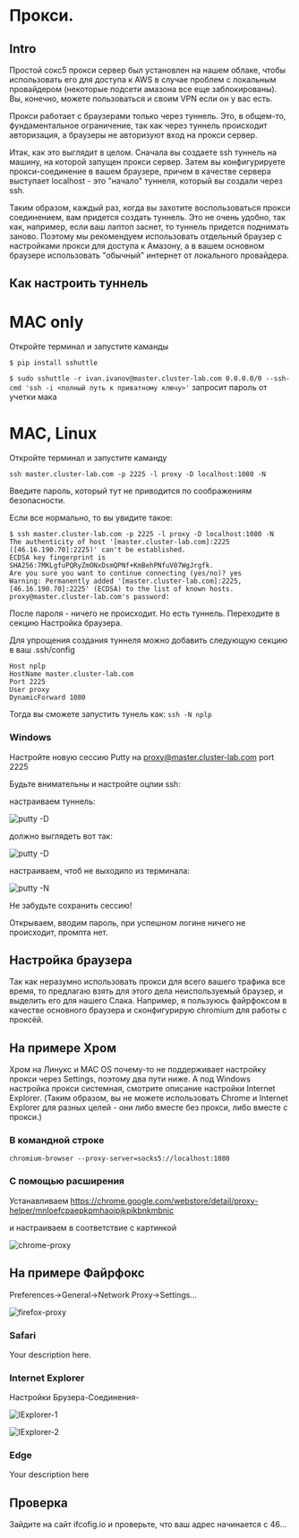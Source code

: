 # Прокси.

## Intro

Простой сокс5 прокси сервер был установлен на нашем облаке, чтобы использовать его для доступа к AWS в случае проблем с локальным провайдером (некоторые подсети амазона все еще заблокированы). Вы, конечно, можете пользоваться и своим VPN если он у вас есть.

Прокси работает с браузерами только через туннель. Это, в общем-то, фундаментальное ограничение, так как через туннель происходит авторизация, а браузеры не авторизуют вход на прокси сервер.

Итак, как это выглядит в целом. Сначала вы создаете ssh туннель на машину, на которой запущен прокси сервер. Затем вы конфигурируете прокси-соединение в вашем браузере, причем в качестве сервера выступает localhost - это "начало" туннеля, который вы создали через ssh.

Таким образом, каждый раз, когда вы захотите воспользоваться прокси соединением, вам придется создать туннель. Это не очень удобно, так как, например, если ваш лаптоп заснет, то туннель придется поднимать заново. Поэтому мы рекомендуем использовать отдельный браузер с настройками прокси для доступа к Амазону, а в вашем основном браузере использовать "обычный" интернет от локального провайдера.


## Как настроить туннель

# MAC only

Откройте терминал и запустите каманды

`$ pip install sshuttle`

`$ sudo sshuttle -r ivan.ivanov@master.cluster-lab.com 0.0.0.0/0 --ssh-cmd 'ssh -i <полный путь к приватному ключу>'`
запросит пароль от учетки мака

# MAC, Linux

Откройте терминал и запустите каманду

`ssh master.cluster-lab.com -p 2225 -l proxy -D localhost:1080 -N`

Введите пароль, который тут не приводится по соображениям безопасности.

Если все нормально, то вы увидите такое:

```
$ ssh master.cluster-lab.com -p 2225 -l proxy -D localhost:1080 -N
The authenticity of host '[master.cluster-lab.com]:2225 ([46.16.190.70]:2225)' can't be established.
ECDSA key fingerprint is SHA256:7MKLgfuPQRyZmONxDsmQPNf+KmBehPNfuV07WgJrgfk.
Are you sure you want to continue connecting (yes/no)? yes
Warning: Permanently added '[master.cluster-lab.com]:2225,[46.16.190.70]:2225' (ECDSA) to the list of known hosts.
proxy@master.cluster-lab.com's password:

```
После пароля - ничего не происходит. Но есть туннель. Переходите в секцию Настройка браузера.

Для упрощения создания туннеля можно добавить следующую секцию в ваш .ssh/config

```
Host nplp
HostName master.cluster-lab.com 
Port 2225
User proxy
DynamicForward 1080

```

Тогда вы сможете запустить тунель как: `ssh -N nplp`

### Windows

Настройте новую сессию Putty на proxy@master.cluster-lab.com port 2225

Будьте внимательны и настройте оцпии ssh:

настраиваем туннель:

![putty -D](images/putty1.png)

должно выглядеть вот так:

![putty -D](images/putty2.png)

настраиваем, чтоб не выходило из терминала:

![putty -N](images/putty3.png)

Не забудьте сохранить сессию!

Открываем, вводим пароль, при успешном логине ничего не происходит, промпта нет.

## Настройка браузера

Так как неразумно использовать прокси для всего вашего трафика все время, то предлагаю взять для этого дела неиспользуемый браузер, и выделить его для нашего Слака. Например, я пользуюсь файрфоксом в качестве основного браузера и сконфигурирую chromium для работы с проксёй.

## На примере Хром

Хром на Линукс и MAC OS почему-то не поддерживает настройку прокси через Settings, поэтому два пути ниже. А под Windows настройка прокси системная, смотрите описание настройки Internet Explorer. (Таким образом, вы не можете использовать Chrome и Internet Explorer для разных целей - они либо вместе без прокси, либо вместе с прокси.)

### В командной строке

`chromium-browser --proxy-server=socks5://localhost:1080`

### С помощью расширения

Устанавливаем 
https://chrome.google.com/webstore/detail/proxy-helper/mnloefcpaepkpmhaoipjkpikbnkmbnic

и настраиваем в соответствие с картинкой

![chrome-proxy](images/chrome-proxy.png)

## На примере Файрфокс

Preferences->General->Network Proxy->Settings...

![firefox-proxy](images/firefox-proxy.png)

### Safari

Your description here.

### Internet Explorer

Настройки Брузера-Соединения-

![IExplorer-1](images/explorer1.png)

![IExplorer-2](images/explorer2.png)


### Edge

Your description here

## Проверка

Зайдите на сайт ifcofig.io и проверьте, что ваш адрес начинается с 46...


